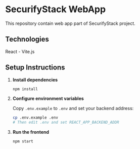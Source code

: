 # SecurifyStack WebApp

This repository contain web app part of SecurifyStack project.

## Technologies

React - Vite.js

## Setup Instructions

1. **Install dependencies**
   ```sh
   npm install
   ```

2. **Configure environment variables**

   Copy `.env.example` to `.env` and set your backend address:
   ```sh
   cp .env.example .env
   # Then edit .env and set REACT_APP_BACKEND_ADDR
   ```

3. **Run the frontend**
   ```sh
   npm start
   ```

